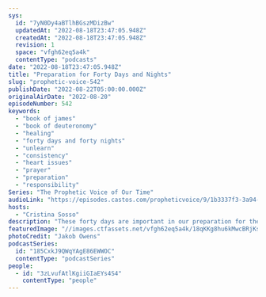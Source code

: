 ```yaml
---
sys:
  id: "7yN0Dy4aBTlhBGszMDizBw"
  updatedAt: "2022-08-18T23:47:05.948Z"
  createdAt: "2022-08-18T23:47:05.948Z"
  revision: 1
  space: "vfgh62eq5a4k"
  contentType: "podcasts"
date: "2022-08-18T23:47:05.948Z"
title: "Preparation for Forty Days and Nights"
slug: "prophetic-voice-542"
publishDate: "2022-08-22T05:00:00.000Z"
originalAirDate: "2022-08-20"
episodeNumber: 542
keywords:
  - "book of james"
  - "book of deuteronomy"
  - "healing"
  - "forty days and forty nights"
  - "unlearn"
  - "consistency"
  - "heart issues"
  - "prayer"
  - "preparation"
  - "responsibility"
Series: "The Prophetic Voice of Our Time"
audioLink: "https://episodes.castos.com/propheticvoice/9/1b3337f3-3a94-487b-9fce-5d5a0121544f/08-20-21-22-The-Prophetic-Voice-of-our-Time-mixdown-.mp3"
hosts:
  - "Cristina Sosso"
description: "These forty days are important in our preparation for the things ahead. We must be willing to unlearn the things we used to do and allow the Holy Spirit to teach us new things. Be slow to anger and slow to speak. Remember that it is as much as we can receive, as much as we can believe, and as much as we can handle. But it always starts with the issues of the heart, so we must make ourselves ready and take responsibility. Put your faith in God alone. Take courage and take your stand."
featuredImage: "//images.ctfassets.net/vfgh62eq5a4k/18qKKg8hu6kMwcBRjKsBtN/a97a756dfbd660df2ec640a6a775f943/jakob-owens-uWbRcJSJLV8-unsplash__1_.jpg"
photoCredit: "Jakob Owens"
podcastSeries:
  id: "185CxkJ9QWqYAgE86EWWOC"
  contentType: "podcastSeries"
people:
  - id: "3zLvufAtlKgiiGIaEYs4S4"
    contentType: "people"
---
```

